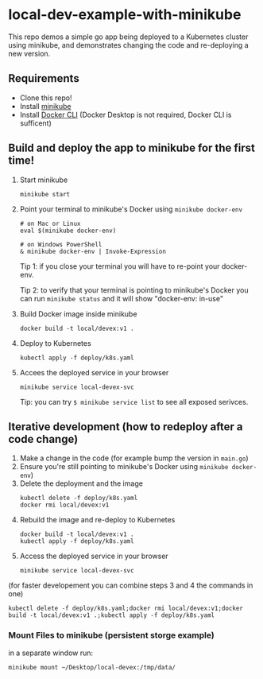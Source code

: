 # local-dev-example-with-minikube


This repo demos a simple go app being deployed to a Kubernetes cluster using minikube, and demonstrates changing the code and re-deploying a new version.


## Requirements
- Clone this repo!
- Install [minikube](https://minikube.sigs.k8s.io/docs/start/)
- Install [Docker CLI](https://minikube.sigs.k8s.io/docs/tutorials/docker_desktop_replacement/) (Docker Desktop is not required, Docker CLI is sufficent)


## Build and deploy the app to minikube for the first time!

1. Start minikube
    ```console
    minikube start
    ```

2. Point your terminal to minikube's Docker using `minikube docker-env`
    ```console
    # on Mac or Linux
    eval $(minikube docker-env)
    ```

    ```console
    # on Windows PowerShell
    & minikube docker-env | Invoke-Expression
    ```

    Tip 1: if you close your terminal you will have to re-point your docker-env.

    Tip 2: to verify that your terminal is pointing to minikube's Docker you can run `minikube status` and it will show "docker-env: in-use"

4. Build Docker image inside minikube

    ```console
    docker build -t local/devex:v1 .
    ```
4. Deploy to Kubernetes
    ```console
    kubectl apply -f deploy/k8s.yaml
    ```
5. Accees the deployed service in your browser
    ```console
    minikube service local-devex-svc
    ```
    Tip: you can try `$ minikube service list` to see all exposed serivces.


## Iterative development (how to redeploy after a code change)

1. Make a change in the code (for example bump the version in `main.go`)
2. Ensure you're still pointing to minikube's Docker using `minikube docker-env`)
3. Delete the deployment and the image
    ```console
    kubectl delete -f deploy/k8s.yaml
    docker rmi local/devex:v1
    ```
4. Rebuild the image and re-deploy to Kubernetes
    ```console
    docker build -t local/devex:v1 .
    kubectl apply -f deploy/k8s.yaml
    ```
5. Access the deployed service in your browser
    ```console
    minikube service local-devex-svc
    ```

(for faster developement you can combine steps 3 and 4 the commands in one)
```
kubectl delete -f deploy/k8s.yaml;docker rmi local/devex:v1;docker build -t local/devex:v1 .;kubectl apply -f deploy/k8s.yaml
```


### Mount Files to minikube (persistent storge example)

in a separate window run:
```console
minikube mount ~/Desktop/local-devex:/tmp/data/
```
